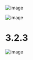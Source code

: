 

![image](https://user-images.githubusercontent.com/35655180/206856856-4025ade5-17a7-41cd-ac63-35f5e2ac6a7d.png)

![image](https://user-images.githubusercontent.com/35655180/206856842-6f33e065-0767-4933-94ae-16b890fafe70.png)

# 3.2.3
![image](https://user-images.githubusercontent.com/35655180/206858879-ad0951de-fe34-44a5-83e1-3c21c3e75bb1.png)
